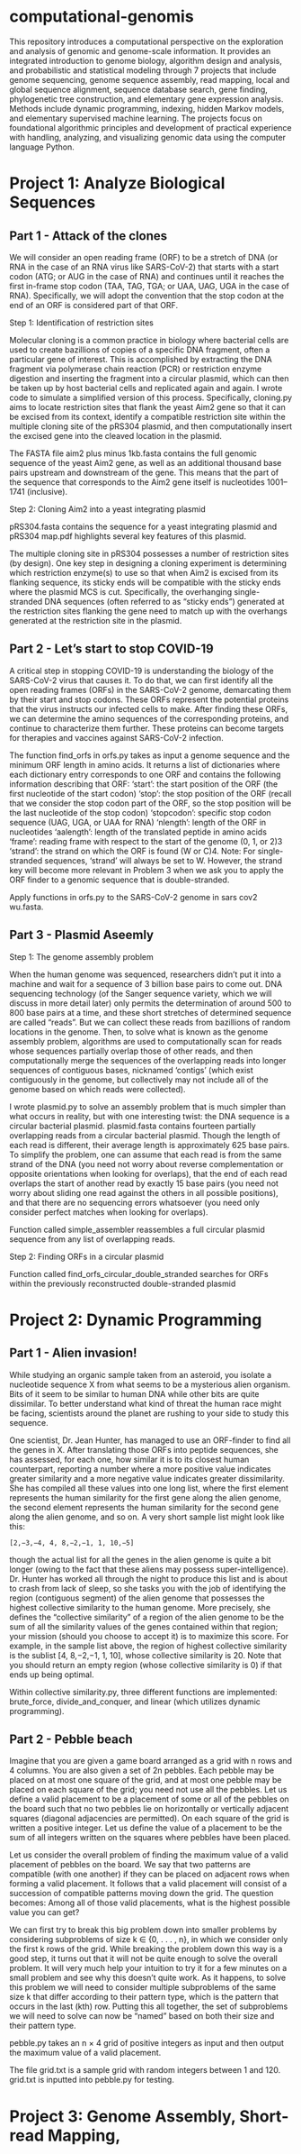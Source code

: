 # computational-genomis

This repository introduces a computational perspective on the exploration and analysis of genomic and genome-scale information. It provides an integrated introduction to genome biology, algorithm design and analysis, and probabilistic and statistical modeling through 7 projects that include genome sequencing, genome sequence assembly, read mapping, local and global sequence alignment, sequence database search, gene finding, phylogenetic tree construction, and elementary gene expression analysis. Methods include dynamic programming, indexing, hidden Markov models, and elementary supervised machine learning. The projects focus on foundational algorithmic principles and development of practical experience with handling, analyzing, and visualizing genomic data using the computer language Python.


# Project 1: Analyze Biological Sequences

## Part 1 - Attack of the clones

We will consider an open reading frame (ORF) to be a stretch of DNA (or RNA in the case of an RNA virus like SARS-CoV-2) that starts with a start codon (ATG; or AUG in the case of RNA) and continues until it reaches the first in-frame stop codon (TAA, TAG, TGA; or UAA, UAG, UGA in the case of RNA). Specifically, we will adopt the convention that the stop codon at the end of an ORF is considered part of that ORF.

Step 1: Identification of restriction sites

Molecular cloning is a common practice in biology where bacterial cells are used to create bazillions of copies of a specific DNA fragment, often a particular gene of interest. This is accomplished by extracting the DNA fragment via polymerase chain reaction (PCR) or restriction enzyme digestion and inserting the fragment into a circular plasmid, which can then be taken up by host bacterial cells and replicated again and again. I wrote code to simulate a simplified version of this process. Specifically, cloning.py aims to locate restriction sites that flank the yeast Aim2 gene so that it can be excised from its context, identify a compatible restriction site within the multiple cloning site of the pRS304 plasmid, and then computationally insert the excised gene into the cleaved location in the plasmid.

The FASTA file aim2 plus minus 1kb.fasta contains the full genomic sequence of the yeast Aim2 gene, as well as an additional thousand base pairs upstream and downstream of the gene. This means that the part of the sequence that corresponds to the Aim2 gene itself is nucleotides 1001–1741 (inclusive).

Step 2: Cloning Aim2 into a yeast integrating plasmid

pRS304.fasta contains the sequence for a yeast integrating plasmid and pRS304 map.pdf highlights several key features of this plasmid. 

The multiple cloning site in pRS304 possesses a number of restriction sites (by design). One key step in designing a cloning experiment is determining which restriction enzyme(s) to use so that when Aim2 is excised from its flanking sequence, its sticky ends will be compatible with the sticky ends where the plasmid MCS is cut. Specifically, the overhanging single-stranded DNA sequences (often referred to as “sticky ends”) generated at the restriction sites flanking the gene need to match up with the overhangs generated at the restriction site in the plasmid.



## Part 2 - Let’s start to stop COVID-19

A critical step in stopping COVID-19 is understanding the biology of the SARS-CoV-2 virus that causes it. To do that, we can first identify all the open reading frames (ORFs) in the SARS-CoV-2 genome, demarcating them by their start and stop codons. These ORFs represent the potential proteins that the virus instructs our infected cells to make. After finding these ORFs, we can determine the amino sequences of the corresponding proteins, and continue to characterize them further. These proteins can become targets for therapies and vaccines against SARS-CoV-2 infection.

The function find_orfs in orfs.py takes as input a genome sequence and the minimum ORF length in amino acids. It returns a list of dictionaries where each dictionary entry corresponds to one ORF and contains the following information describing that ORF:
  ‘start’: the start position of the ORF (the first nucleotide of the start codon)
  ‘stop’: the stop position of the ORF (recall that we consider the stop codon part of the ORF, so the stop position will be the last nucleotide of the stop codon)
  ‘stopcodon’: specific stop codon sequence (UAG, UGA, or UAA for RNA)
  ‘nlength’: length of the ORF in nucleotides
  ‘aalength’: length of the translated peptide in amino acids
  ‘frame’: reading frame with respect to the start of the genome (0, 1, or 2)3
  ‘strand’: the strand on which the ORF is found (W or C)4. Note: For single-stranded sequences, ‘strand’ will always be set to W. However, the strand key will become more relevant in Problem 3 when we ask you to apply the ORF finder to a genomic sequence that is double-stranded.
  
Apply functions in orfs.py to the SARS-CoV-2 genome in sars cov2 wu.fasta.



## Part 3 - Plasmid Aseemly 

Step 1: The genome assembly problem

When the human genome was sequenced, researchers didn’t put it into a machine and wait for a sequence of 3 billion base pairs to come out. DNA sequencing technology (of the Sanger sequence variety, which we will discuss in more detail later) only permits the determination of around 500 to 800 base pairs at a time, and these short stretches of determined sequence are called “reads”. But we can collect these reads from bazillions of random locations in the genome. Then, to solve what is known as the genome assembly problem, algorithms are used to computationally scan for reads whose sequences partially overlap those of other reads, and then computationally merge the sequences of the overlapping reads into longer sequences of contiguous bases, nicknamed ‘contigs’ (which exist contiguously in the genome, but collectively may not include all of the genome based on which reads were collected).

I wrote plasmid.py to solve an assembly problem that is much simpler than what occurs in reality, but with one interesting twist: the DNA sequence is a circular bacterial plasmid. plasmid.fasta contains fourteen partially overlapping reads from a circular bacterial plasmid. Though the length of each read is different, their average length is approximately 625 base pairs. To simplify the problem, one can assume that each read is from the same strand of the DNA (you need not worry about reverse complementation or opposite orientations when looking for overlaps), that the end of each read overlaps the start of another read by exactly 15 base pairs (you need not worry about sliding one read against the others in all possible positions), and that there are no sequencing errors whatsoever (you need only consider perfect matches when looking for overlaps).

Function called simple_assembler reassembles a full circular plasmid sequence from any list of overlapping reads.

Step 2: Finding ORFs in a circular plasmid

Function called find_orfs_circular_double_stranded searches for ORFs within the previously reconstructed double-stranded plasmid


# Project 2: Dynamic Programming

## Part 1 - Alien invasion!

While studying an organic sample taken from an asteroid, you isolate a nucleotide sequence X from what
seems to be a mysterious alien organism. Bits of it seem to be similar to human DNA while other bits are
quite dissimilar. To better understand what kind of threat the human race might be facing, scientists around
the planet are rushing to your side to study this sequence.

One scientist, Dr. Jean Hunter, has managed to use an ORF-finder to find all the genes in X. After
translating those ORFs into peptide sequences, she has assessed, for each one, how similar it is to its closest
human counterpart, reporting a number where a more positive value indicates greater similarity and a more
negative value indicates greater dissimilarity. She has compiled all these values into one long list, where the
first element represents the human similarity for the first gene along the alien genome, the second element
represents the human similarity for the second gene along the alien genome, and so on. A very short sample
list might look like this:
                    
    [2,−3,−4, 4, 8,−2,−1, 1, 10,−5]

though the actual list for all the genes in the alien genome is quite a bit longer (owing to the fact that these
aliens may possess super-intelligence). Dr. Hunter has worked all through the night to produce this list
and is about to crash from lack of sleep, so she tasks you with the job of identifying the region (contiguous
segment) of the alien genome that possesses the highest collective similarity to the human genome. More
precisely, she defines the “collective similarity” of a region of the alien genome to be the sum of all the
similarity values of the genes contained within that region; your mission (should you choose to accept it) is
to maximize this score. For example, in the sample list above, the region of highest collective similarity is
the sublist [4, 8,−2,−1, 1, 10], whose collective similarity is 20. Note that you should return an empty region
(whose collective similarity is 0) if that ends up being optimal.

Within collective similarity.py, three different functions are implemented: brute_force, divide_and_conquer, and linear (which utilizes dynamic programming).

## Part 2 - Pebble beach

Imagine that you are given a game board arranged as a grid with n rows and 4 columns. You are also given
a set of 2n pebbles. Each pebble may be placed on at most one square of the grid, and at most one pebble
may be placed on each square of the grid; you need not use all the pebbles. Let us define a valid placement
to be a placement of some or all of the pebbles on the board such that no two pebbles lie on horizontally
or vertically adjacent squares (diagonal adjacencies are permitted). On each square of the grid is written a
positive integer. Let us define the value of a placement to be the sum of all integers written on the squares
where pebbles have been placed.

Let us consider the overall problem of finding the maximum value of a valid placement of pebbles on the
board. We say that two patterns are compatible (with one another) if they can be placed on adjacent rows
when forming a valid placement. It follows that a valid placement will consist of a succession of compatible
patterns moving down the grid. The question becomes: Among all of those valid placements, what is the
highest possible value you can get?

We can first try to break this big problem down into smaller problems by considering subproblems of size
k ∈ {0, . . . , n}, in which we consider only the first k rows of the grid. While breaking the problem down this
way is a good step, it turns out that it will not be quite enough to solve the overall problem. It will very
much help your intuition to try it for a few minutes on a small problem and see why this doesn’t quite work.
As it happens, to solve this problem we will need to consider multiple subproblems of the same size k that
differ according to their pattern type, which is the pattern that occurs in the last (kth) row. Putting this
all together, the set of subproblems we will need to solve can now be “named” based on both their size and
their pattern type.

pebble.py takes an n × 4 grid of positive integers as input and then output the maximum value of a valid placement.

The file grid.txt is a sample grid with random integers between 1 and 120. grid.txt is inputted into pebble.py for testing.


# Project 3: Genome Assembly, Short-read Mapping, 
